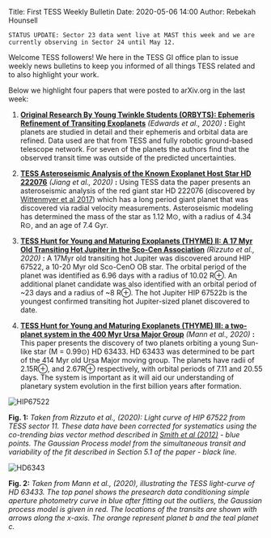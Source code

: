 Title: First TESS Weekly Bulletin
Date: 2020-05-06 14:00
Author: Rebekah Hounsell

`STATUS UPDATE: Sector 23 data went live at MAST this week and we are currently observing in Sector 24 until May 12.` 

Welcome TESS followers! We here in the TESS GI office plan to issue weekly news bulletins to keep you informed of all things TESS related and to also highlight your work.

Below we highlight four papers that were posted to arXiv.org in the last week:

1. **[Original Research By Young Twinkle Students (ORBYTS): Ephemeris Refinement of Transiting Exoplanets](https://arxiv.org/abs/2005.01684)** *(Edwards et al., 2020)* **:**
Eight planets are studied in detail and their ephemeris and orbital data are refined. Data used are that from TESS and fully robotic ground-based telescope network. For seven of the planets the authors find that the observed transit time was outside of the predicted uncertainties.

2. **[TESS Asteroseismic Analysis of the Known Exoplanet Host Star HD 222076](https://arxiv.org/abs/2005.00272)** *(Jiang et al., 2020)* **:**
Using TESS data the paper presents an asteroseismic analysis of the red giant star HD 222076 (discovered by [Wittenmyer et al 2017](https://iopscience.iop.org/article/10.3847/1538-3881/153/2/51/pdf)) which has a long period giant planet that was discovered via radial velocity measurements. Asteroseismic modeling has determined the mass of the star as 1.12 M&#8857;, with a radius of 4.34 R&#8857;, and an age of 7.4 Gyr. 


3. **[TESS Hunt for Young and Maturing Exoplanets (THYME) II: A 17 Myr Old Transiting Hot Jupiter in the Sco-Cen Association](https://arxiv.org/abs/2005.00013)** *(Rizzuto et al., 2020)* **:**
A 17Myr old transiting hot Jupiter was discovered around HIP 67522, a 10-20 Myr old Sco-CenO OB  star. The orbital period of the planet was identified as 6.96 days with a radius of 10.02 R&#8853;. An additional planet candidate was also identified with an orbital period of ~23 days and a radius of ~8 R&#8853;. The hot Jupiter HIP 67522b is the youngest confirmed transiting hot Jupiter-sized planet discovered to date.  

4. **[TESS Hunt for Young and Maturing Exoplanets (THYME) III: a two-planet system in the 400 Myr Ursa Major Group](https://arxiv.org/pdf/2005.00047)** *(Mann et al., 2020)* **:**
This paper presents the discovery of two planets orbiting a young Sun-like star (M = 0.99&#8857;) HD 63433. HD 63433 was determined to be part of the 414 Myr old Ursa Major moving  group.  The planets have  radii of 2.15R&#8853;, and 2.67R&#8853; respectively, with orbital periods of 7.11 and 20.55 days. The system is important as it will aid our understanding of planetary system evolution in the first billion years after formation.


![HIP67522](images/HIP67522.png)

**Fig. 1:** *Taken from Rizzuto et al., (2020): Light curve of HIP 67522 from TESS sector 11. These data have been corrected for systematics using the co-trending bias vector method described in [Smith et al (2012)](http://doi.org/10.1086/667697) - blue points. The Gaussian Process model from the simultaneous transit and variability of the fit described in Section 5.1  of the paper - black line.*


![HD6343](images/HD63433v2.png)

**Fig. 2:** *Taken from  Mann et al., (2020), illustrating the TESS light-curve of HD 63433. The top panel shows the presearch data conditioning simple aperture photometry curve in blue after fitting out the outliers, the Gaussian process model is given in red. The locations of the transits are shown with arrows along the x-axis. The orange represent planet b and the teal planet c.*


